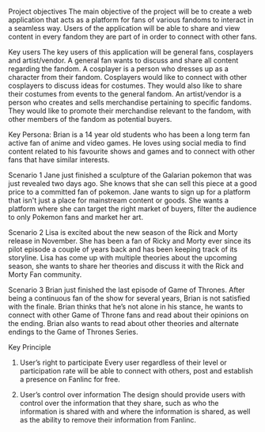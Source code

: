 Project objectives
The main objective of the project will be to create a web application that acts as a platform for fans of various fandoms to interact in a seamless way. Users of the application will be able to share and view content in every fandom they are part of in order to connect with other fans.

Key users
The key users of this application will be general fans, cosplayers and artist/vendor. A general fan wants to discuss and share all content regarding the fandom. A cosplayer is a person who dresses up as a character from their fandom. Cosplayers would like to connect with other cosplayers to discuss ideas for costumes. They would also like to share their costumes from events to the general fandom. An artist/vendor is a person who creates and sells merchandise pertaining to specific fandoms. They would like to promote their merchandise relevant to the fandom, with other members of the fandom as potential buyers.

Key Persona: Brian is a 14 year old students who has been a long term fan active fan of anime and video games. He loves using social media to find content related to his favourite shows and games and to connect with other fans that have similar interests.

Scenario 1
Jane just finished a sculpture of the Galarian pokemon that was just revealed two days ago. She knows that she can sell this piece at a good price to a committed fan of pokemon. Jane wants to sign up for a platform that isn't just a place for mainstream content or goods. She wants a platform where she can target the right market of buyers,  filter the audience to only Pokemon fans and market her art. 

Scenario 2
Lisa is excited about the new season of the Rick and Morty release in November. She has been a fan of Ricky and Morty ever since its pilot episode a couple of years back and has been keeping track of its storyline. Lisa has come up with multiple theories about the upcoming season, she wants to share her theories and discuss it with the Rick and Morty Fan community.

Scenario 3
Brian just finished the last episode of Game of Thrones. After being a continuous fan of the show for several years, Brian is not satisfied with the finale.  Brian thinks that he’s not alone in his stance, he wants to connect with other Game of Throne fans and read about their opinions on the ending. Brian also wants to read about other theories and alternate endings to the Game of Thrones Series. 

Key Principle
1. User’s right to participate
Every user regardless of their level or participation rate will be able to connect with others, post and establish a presence on Fanlinc for free.
 
2. User’s control over information
The design should provide users with control over the information that they share, such as who the information is shared with and where the information is shared, as well as the ability to remove their information from Fanlinc.
